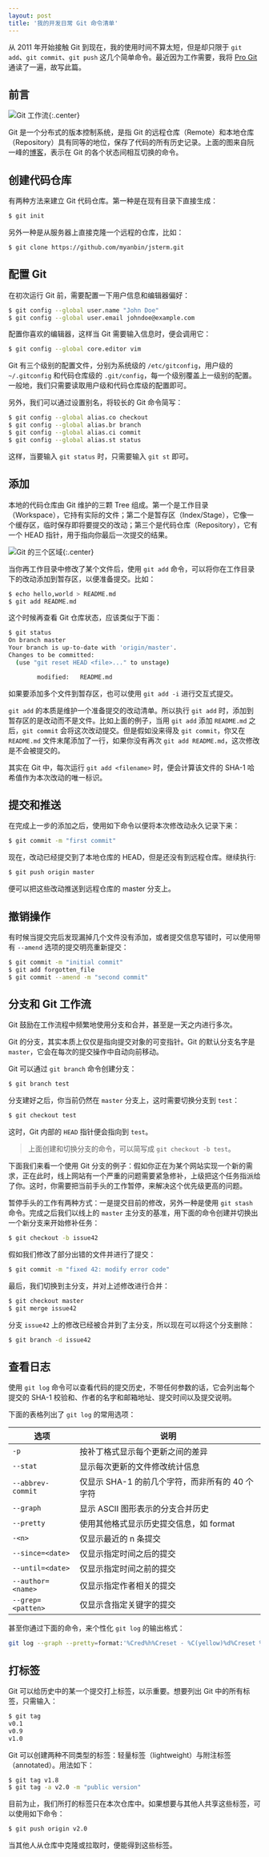 ```yaml
---
layout: post
title: '我的开发日常 Git 命令清单'
---
```



从 2011 年开始接触 Git 到现在，我的使用时间不算太短，但是却只限于 `git add`、`git commit`、`git push` 这几个简单命令。最近因为工作需要，我将 [Pro Git](https://git-scm.com/book/zh/v2) 通读了一遍，故写此篇。


## 前言

![Git 工作流](https://infp.github.io/blogimages/git-status.png){:.center}

Git 是一个分布式的版本控制系统，是指 Git 的远程仓库（Remote）和本地仓库（Repository）具有同等的地位，保存了代码的所有历史记录。上面的图来自阮一峰的[博客](http://www.ruanyifeng.com/blog/2015/12/git-cheat-sheet.html)，表示在 Git 的各个状态间相互切换的命令。

## 创建代码仓库

有两种方法来建立 Git 代码仓库。第一种是在现有目录下直接生成：

~~~sh
$ git init
~~~

另外一种是从服务器上直接克隆一个远程的仓库，比如：

~~~sh
$ git clone https://github.com/myanbin/jsterm.git
~~~

## 配置 Git

在初次运行 Git 前，需要配置一下用户信息和编辑器偏好：

~~~sh
$ git config --global user.name "John Doe"
$ git config --global user.email johndoe@example.com
~~~

配置你喜欢的编辑器，这样当 Git 需要输入信息时，便会调用它：

~~~sh
$ git config --global core.editor vim
~~~

Git 有三个级别的配置文件，分别为系统级的 `/etc/gitconfig`，用户级的 `~/.gitconfig` 和代码仓库级的 `.git/config`，每一个级别覆盖上一级别的配置。一般地，我们只需要读取用户级和代码仓库级的配置即可。

另外，我们可以通过设置别名，将较长的 Git 命令简写：

~~~sh
$ git config --global alias.co checkout
$ git config --global alias.br branch
$ git config --global alias.ci commit
$ git config --global alias.st status
~~~

这样，当要输入 `git status` 时，只需要输入 `git st` 即可。


## 添加

本地的代码仓库由 Git 维护的三颗 Tree 组成。第一个是工作目录（Workspace），它持有实际的文件；第二个是暂存区（Index/Stage），它像一个缓存区，临时保存即将要提交的改动；第三个是代码仓库（Repository），它有一个 HEAD 指针，用于指向你最后一次提交的结果。

![Git 的三个区域](https://infp.github.io/blogimages/git-areas.png){:.center}

当你再工作目录中修改了某个文件后，使用 `git add` 命令，可以将你在工作目录下的改动添加到暂存区，以便准备提交。比如：

~~~sh
$ echo hello,world > README.md
$ git add README.md
~~~

这个时候再查看 Git 仓库状态，应该类似于下面：

~~~sh
$ git status
On branch master
Your branch is up-to-date with 'origin/master'.
Changes to be committed:
  (use "git reset HEAD <file>..." to unstage)

        modified:   README.md

~~~

如果要添加多个文件到暂存区，也可以使用 `git add -i` 进行交互式提交。

`git add` 的本质是维护一个准备提交的改动清单。所以执行 `git add` 时，添加到暂存区的是改动而不是文件。比如上面的例子，当用 `git add` 添加 `README.md` 之后，`git commit` 会将这次改动提交。但是假如没来得及 `git commit`，你又在 `README.md` 文件末尾添加了一行，如果你没有再次 `git add README.md`，这次修改是不会被提交的。

其实在 Git 中，每次运行 `git add <filename>` 时，便会计算该文件的 SHA-1 哈希值作为本次改动的唯一标识。


## 提交和推送

在完成上一步的添加之后，使用如下命令以便将本次修改动永久记录下来：

~~~sh
$ git commit -m "first commit"
~~~

现在，改动已经提交到了本地仓库的 HEAD，但是还没有到远程仓库。继续执行:

~~~sh
$ git push origin master
~~~

便可以把这些改动推送到远程仓库的 master 分支上。


## 撤销操作

有时候当提交完后发现漏掉几个文件没有添加，或者提交信息写错时，可以使用带有 `--amend` 选项的提交明亮重新提交：

~~~sh
$ git commit -m "initial commit"
$ git add forgotten_file
$ git commit --amend -m "second commit"
~~~

## 分支和 Git 工作流

Git 鼓励在工作流程中频繁地使用分支和合并，甚至是一天之内进行多次。

Git 的分支，其实本质上仅仅是指向提交对象的可变指针。Git 的默认分支名字是 `master`，它会在每次的提交操作中自动向前移动。

Git 可以通过 `git branch` 命令创建分支：

~~~sh
$ git branch test
~~~

分支建好之后，你当前仍然在 `master` 分支上，这时需要切换分支到 `test`：

~~~sh
$ git checkout test
~~~

这时，Git 内部的 `HEAD` 指针便会指向到 `test`。

> 上面创建和切换分支的命令，可以简写成 `git checkout -b test`。

下面我们来看一个使用 Git 分支的例子：假如你正在为某个网站实现一个新的需求，正在此时，线上网站有一个严重的问题需要紧急修补，上级把这个任务指派给了你。这时，你需要把当前手头的工作暂停，来解决这个优先级更高的问题。

暂停手头的工作有两种方式：一是提交目前的修改，另外一种是使用 `git stash` 命令。完成之后我们以线上的 `master` 主分支的基准，用下面的命令创建并切换出一个新分支来开始修补任务：

~~~sh
$ git checkout -b issue42
~~~

假如我们修改了部分出错的文件并进行了提交：

~~~sh
$ git commit -m "fixed 42: modify error code"
~~~

最后，我们切换到主分支，并对上述修改进行合并：

~~~sh
$ git checkout master
$ git merge issue42
~~~

分支 `issue42` 上的修改已经被合并到了主分支，所以现在可以将这个分支删除：

~~~sh
$ git branch -d issue42
~~~

## 查看日志

使用 `git log` 命令可以查看代码的提交历史，不带任何参数的话，它会列出每个提交的 SHA-1 校验和、作者的名字和邮箱地址、提交时间以及提交说明。

下面的表格列出了 `git log` 的常用选项：

| 选项   | 说明   |
|-------------------|-------------------|
| `-p`              | 按补丁格式显示每个更新之间的差异   |
| `--stat`          | 显示每次更新的文件修改统计信息   |
| `--abbrev-commit` | 仅显示 SHA-1 的前几个字符，而非所有的 40 个字符   |
| `--graph`         | 显示 ASCII 图形表示的分支合并历史   |
| `--pretty`        | 使用其他格式显示历史提交信息，如 format   |
| `-<n>`            | 仅显示最近的 n 条提交   |
| `--since=<date>`  | 仅显示指定时间之后的提交   |
| `--until=<date>`  | 仅显示指定时间之前的提交   |
| `--author=<name>` | 仅显示指定作者相关的提交   |
| `--grep=<patten>` | 仅显示含指定关键字的提交   |

甚至你通过下面的命令，来个性化 `git log` 的输出格式：

~~~sh
git log --graph --pretty=format:'%Cred%h%Creset - %C(yellow)%d%Creset %s %Cgreen (%cr) %C(blue)<%an>%Creset' --abbrev-commit
~~~


## 打标签

Git 可以给历史中的某一个提交打上标签，以示重要。想要列出 Git 中的所有标签，只需输入：

~~~sh
$ git tag
v0.1
v0.9
v1.0
~~~

Git 可以创建两种不同类型的标签：轻量标签（lightweight）与附注标签（annotated）。用法如下：

~~~sh
$ git tag v1.8
$ git tag -a v2.0 -m "public version"
~~~

目前为止，我们所打的标签只在本次仓库中。如果想要与其他人共享这些标签，可以使用如下命令：

~~~sh
$ git push origin v2.0
~~~

当其他人从仓库中克隆或拉取时，便能得到这些标签。
